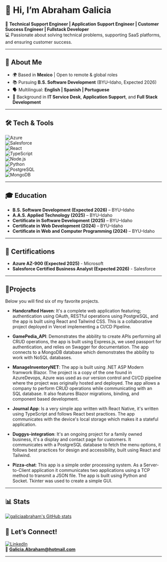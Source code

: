 # 👋 Hi, I’m Abraham Galicia  

🎯 **Technical Support Engineer | Application Support Engineer | Customer Success Engineer | Fullstack Developer**  
💻 Passionate about solving technical problems, supporting SaaS platforms, and ensuring customer success.  

---

## 🚀 About Me  
- 🌍 Based in **Mexico** | Open to remote & global roles  
- 📚 Pursuing **B.S. Software Development** (BYU–Idaho, Expected 2026)  
- 🗣️ Multilingual: **English | Spanish | Portuguese**  
- 🔧 Background in **IT Service Desk**, **Application Support**, and **Full Stack Development**  

---

## 🛠️ Tech & Tools  

![Azure](https://img.shields.io/badge/Azure-0078D4?style=flat&logo=microsoft-azure&logoColor=white)  
![Salesforce](https://img.shields.io/badge/Salesforce-00A1E0?style=flat&logo=salesforce&logoColor=white)  
![React](https://img.shields.io/badge/React-20232A?style=flat&logo=react&logoColor=61DAFB)  
![TypeScript](https://img.shields.io/badge/TypeScript-007ACC?style=flat&logo=typescript&logoColor=white)  
![Node.js](https://img.shields.io/badge/Node.js-43853D?style=flat&logo=node.js&logoColor=white)  
![Python](https://img.shields.io/badge/Python-3776AB?style=flat&logo=python&logoColor=white)  
![PostgreSQL](https://img.shields.io/badge/PostgreSQL-316192?style=flat&logo=postgresql&logoColor=white)  
![MongoDB](https://img.shields.io/badge/MongoDB-4EA94B?style=flat&logo=mongodb&logoColor=white)

---

## 🎓 Education  
- **B.S. Software Development (Expected 2026)** – BYU–Idaho  
- **A.A.S. Applied Technology (2025)** – BYU–Idaho  
- **Certificate in Software Development (2025)** – BYU–Idaho
- **Certificate in Web Development (2024)** – BYU–Idaho
- **Certificate in Web and Computer Programming (2024)** – BYU–Idaho    

---

## 🏅 Certifications  
- **Azure AZ-900 (Expected 2025)** - Microsoft
- **Salesforce Certified Business Analyst (Expected 2026)** - Salesforce

---

## 💼Projects

Below you will find six of my favorite projects. 

- **Handcrafted Haven**: It's a complete web application featuring; authentication using OAuth, RESTful operations using PostgreSQL, and the app is built using React and Tailwind CSS. This is a collaborative project deployed in Vercel implementing a CI/CD Pipeline.
  
- **GamePedia_API**: Demonstrates the abbility to create APIs performing all CRUD operations, the app is built using Express.js, we used passport for authentication, and relies on Swagger for documentation. The app connects to a MongoDB database which demonstrates the abbility to work with NoSQL databases.
  
- **ManageInventoryNET**: The app is built using .NET ASP Modern framwork Blazor. The project is a copy of the one found in AzureDevops, Azure was used as our version control and CI/CD pipeline where the project was originally hosted and deployed. The app allows a company to perform CRUD operations while communicating with an SQL database. It also features Blazor migrations, binding, and component based development.
  
- **Journal App**: Is a very simple app written with React Native, it's written using TypeScript and follows React best practices. The app communicates with the device's local storage which makes it a stateful application.
  
- **Duggys-integration**: It's an ongoing project for a family owned business, it's a display and contact page for customers. It communicates with a PostgreSQL database to fetch the menu options, it follows best practices for design and accessibility, built using React and Tailwind.
  
- **Pizza-chat**: This app is a simple order processing system. As a Server-to-Client application it communicates two applications using a TCP method to transmit a JSON file. The app is built using Python and Socket. Tkinter was used to create a simple GUI. 

---

## 📊 Stats

[![galiciaabraham's GitHub stats](https://github-readme-stats.vercel.app/api?username=galiciaabraham)](https://github.com/galiciaabraham/github-readme-stats)

## 🌟 Let’s Connect!  
[![LinkedIn](https://img.shields.io/badge/LinkedIn-blue?style=flat&logo=linkedin)](https://www.linkedin.com/in/josue-a-galicia)  
📧 **Galicia.Abraham@hotmail.com**  

---
